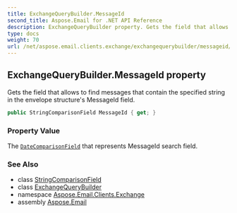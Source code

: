 ```yaml
---
title: ExchangeQueryBuilder.MessageId
second_title: Aspose.Email for .NET API Reference
description: ExchangeQueryBuilder property. Gets the field that allows to find messages that contain the specified string in the envelope structures MessageId field
type: docs
weight: 70
url: /net/aspose.email.clients.exchange/exchangequerybuilder/messageid/
---
```

## ExchangeQueryBuilder.MessageId property

Gets the field that allows to find messages that contain the specified string in the envelope structure's MessageId field.

```csharp
public StringComparisonField MessageId { get; }
```

### Property Value

The [`DateComparisonField`](../../../aspose.email.tools.search/datecomparisonfield/) that represents MessageId search field.

### See Also

* class [StringComparisonField](../../../aspose.email.tools.search/stringcomparisonfield/)
* class [ExchangeQueryBuilder](../)
* namespace [Aspose.Email.Clients.Exchange](../../exchangequerybuilder/)
* assembly [Aspose.Email](../../../)


